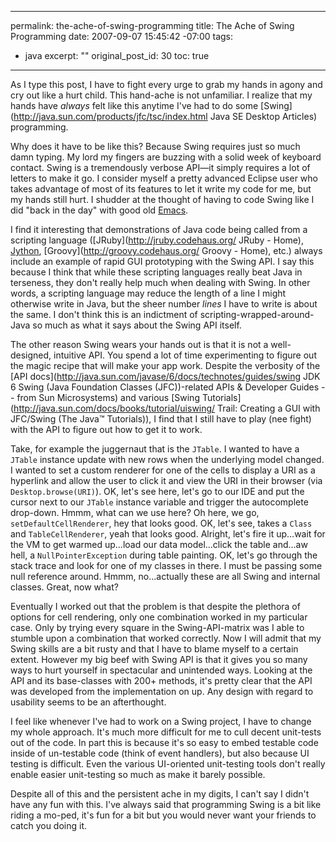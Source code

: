 ----- 
permalink: the-ache-of-swing-programming
title: The Ache of Swing Programming
date: 2007-09-07 15:45:42 -07:00
tags:
- java
excerpt: ""
original_post_id: 30
toc: true
-----
As I type this post, I have to fight every urge to grab my hands in agony and cry out like a hurt child. This hand-ache is not unfamiliar. I realize that my hands have _always_ felt like this anytime I've had to do some [Swing](http://java.sun.com/products/jfc/tsc/index.html Java SE Desktop Articles) programming.

Why does it have to be like this? Because Swing requires just so much damn typing. My lord my fingers are buzzing with a solid week of keyboard contact. Swing is a tremendously verbose API&mdash;it simply requires a lot of letters to make it go. I consider myself a pretty advanced Eclipse user who takes advantage of most of its features to let it write my code for me, but my hands still hurt. I shudder at the thought of having to code Swing like I did "back in the day" with good old [Emacs](http://www.gnu.org/software/emacs/ "GNU Emacs - GNU Project - Free Software Foundation").

I find it interesting that demonstrations of Java code being called from a scripting language ([JRuby](http://jruby.codehaus.org/ JRuby - Home), [Jython](http://www.jython.org/), [Groovy](http://groovy.codehaus.org/ Groovy - Home), etc.) always include an example of rapid GUI prototyping with the Swing API. I say this because I think that while these scripting languages really beat Java in terseness, they don't really help much when dealing with Swing. In other words, a scripting language may reduce the length of a line I might otherwise write in Java, but the sheer number _lines_ I have to write is about the same. I don't think this is an indictment of scripting-wrapped-around-Java so much as what it says about the Swing API itself.

The other reason Swing wears your hands out is that it is not a well-designed, intuitive API. You spend a lot of time experimenting to figure out the magic recipe that will make your app work. Despite the verbosity of the [API docs](http://java.sun.com/javase/6/docs/technotes/guides/swing JDK 6 Swing (Java Foundation Classes (JFC))-related APIs & Developer Guides -- from Sun Microsystems) and various [Swing Tutorials](http://java.sun.com/docs/books/tutorial/uiswing/ Trail: Creating a GUI with JFC/Swing (The Java™ Tutorials)), I find that I still have to play (nee fight) with the API to figure out how to get it to work.

Take, for example the juggernaut that is the `JTable`. I wanted to have a `JTable` instance update with new rows when the underlying model changed. I wanted to set a custom renderer for one of the cells to display a URI as a hyperlink and allow the user to click it and view the URI in their browser (via `Desktop.browse(URI)`). OK, let's see here, let's go to our IDE and put the cursor next to our `JTable` instance variable and trigger the autocomplete drop-down. Hmmm, what can we use here? Oh here, we go, `setDefaultCellRenderer`, hey that looks good. OK, let's see, takes a `Class` and `TableCellRenderer`, yeah that looks good. Alright, let's fire it up&hellip;wait for the VM to get warmed up&hellip;load our data model&hellip;click the table and&hellip;aw hell, a `NullPointerException` during table painting. OK, let's go through the stack trace and look for one of my classes in there. I must be passing some null reference around. Hmmm, no&hellip;actually these are all Swing and internal classes. Great, now what?

Eventually I worked out that the problem is that despite the plethora of options for cell rendering, only one combination worked in my particular case. Only by trying every square in the Swing-API-matrix was I able to stumble upon a combination that worked correctly. Now I will admit that my Swing skills are a bit rusty and that I have to blame myself to a certain extent. However my big beef with Swing API is that it gives you so many ways to hurt yourself in spectacular and unintended ways. Looking at the API and its base-classes with 200+ methods, it's pretty clear that the API was developed from the implementation on up. Any design with regard to usability seems to be an afterthought.

I feel like whenever I've had to work on a Swing project, I have to change my whole approach. It's much more difficult for me to cull decent unit-tests out of the code. In part this is because it's so easy to embed testable code inside of un-testable code (think of event handlers), but also because UI testing is difficult. Even the various UI-oriented unit-testing tools don't really enable easier unit-testing so much as make it barely possible.

Despite all of this and the persistent ache in my digits, I can't say I didn't have any fun with this. I've always said that programming Swing is a bit like riding a mo-ped, it's fun for a bit but you would never want your friends to catch you doing it.
